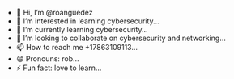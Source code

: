 - 👋 Hi, I’m @roanguedez
- 👀 I’m interested in learning cybersecurity...
- 🌱 I’m currently learning cybersecurity...
- 💞️ I’m looking to collaborate on cybersecurity and networking...
- 📫 How to reach me +17863109113...
- 😄 Pronouns: rob...
- ⚡ Fun fact: love to learn...

<!---
roanguedez/roanguedez is a ✨ special ✨ repository because its `README.md` (this file) appears on your GitHub profile.
You can click the Preview link to take a look at your changes.
--->
